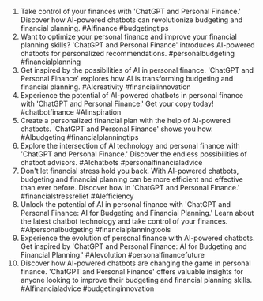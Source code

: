 1. Take control of your finances with 'ChatGPT and Personal Finance.' Discover how AI-powered chatbots can revolutionize budgeting and financial planning. #AIfinance #budgetingtips
2. Want to optimize your personal finance and improve your financial planning skills? 'ChatGPT and Personal Finance' introduces AI-powered chatbots for personalized recommendations. #personalbudgeting #financialplanning
3. Get inspired by the possibilities of AI in personal finance. 'ChatGPT and Personal Finance' explores how AI is transforming budgeting and financial planning. #AIcreativity #financialinnovation
4. Experience the potential of AI-powered chatbots in personal finance with 'ChatGPT and Personal Finance.' Get your copy today! #chatbotfinance #AIinspiration
5. Create a personalized financial plan with the help of AI-powered chatbots. 'ChatGPT and Personal Finance' shows you how. #AIbudgeting #financialplanningtips
6. Explore the intersection of AI technology and personal finance with 'ChatGPT and Personal Finance.' Discover the endless possibilities of chatbot advisors. #AIchatbots #personalfinancialadvice
7. Don't let financial stress hold you back. With AI-powered chatbots, budgeting and financial planning can be more efficient and effective than ever before. Discover how in 'ChatGPT and Personal Finance.' #financialstressrelief #AIefficiency
8. Unlock the potential of AI in personal finance with 'ChatGPT and Personal Finance: AI for Budgeting and Financial Planning.' Learn about the latest chatbot technology and take control of your finances. #AIpersonalbudgeting #financialplanningtools
9. Experience the evolution of personal finance with AI-powered chatbots. Get inspired by 'ChatGPT and Personal Finance: AI for Budgeting and Financial Planning.' #AIevolution #personalfinancefuture
10. Discover how AI-powered chatbots are changing the game in personal finance. 'ChatGPT and Personal Finance' offers valuable insights for anyone looking to improve their budgeting and financial planning skills. #AIfinancialadvice #budgetinginnovation
